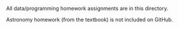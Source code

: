 All data/programming homework assignments are in this directory.

Astronomy homework (from the textbook) is not included on GitHub.
